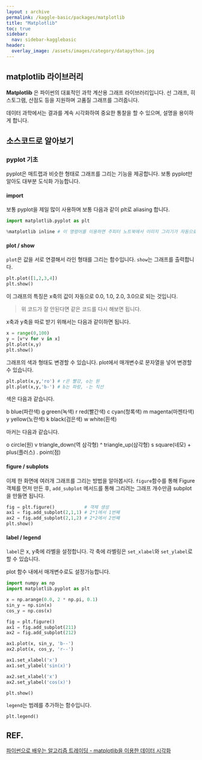 ```yaml
---
layout : archive
permalink: /kaggle-basic/packages/matplotlib
title: "Matplotlib"
toc: true
sidebar:
  nav: sidebar-kagglebasic
header:
  overlay_image: /assets/images/category/datapython.jpg
---
```


## matplotlib 라이브러리

**Matplotlib** 은 파이썬의 대표적인 과학 계산용 그래프 라이브러리입니다.
선 그래프, 히스토그램, 산점도 등을 지원하며 고품질 그래프를 그려줍니다.

데이터 과학에서는 결과를 계속 시각화하여 중요한 통찰을 할 수 있으며, 설명을 용이하게 합니다.

## 소스코드로 알아보기

### pyplot 기초

pyplot은 매트랩과 비슷한 형태로 그래프를 그리는 기능을 제공합니다. 보통 pyplot만 알아도 대부분 도식화 가능합니다.

#### import

보통 pyplot을 제일 많이 사용하며 보통 다음과 같이 plt로 aliasing 합니다.

``` python
import matplotlib.pyplot as plt

%matplotlib inline # 이 명령어를 이용하면 주피터 노트북에서 이미지 그리기가 자동으로 이루어집니다.
```

#### plot / show

`plot`은 값을 서로 연결해서 라인 형태를 그리는 함수입니다.
`show`는 그래프를 출력합니다.

``` python
plt.plot([1,2,3,4])
plt.show()
```

이 그래프의 특징은 x축의 값이 자동으로 0.0, 1.0, 2.0, 3.0으로 되는 것입니다.

> 위 코드가 잘 안된다면 같은 코드를 다시 해보면 됩니다.

x축과 y축을 따로 받기 위해서는 다음과 같이하면 됩니다.

``` python
x = range(0,100)
y = [v*v for v in x]
plt.plot(x,y)
plt.show()
```

그래프의 색과 형태도 변경할 수 있습니다.
plot에서 매개변수로 문자열을 넣어 변경할 수 있습니다.

``` python
plt.plot(x,y,'ro') # r은 빨강, o는 원
plt.plot(x,y,'b-') # b는 파랑, -는 직선
```
색은 다음과 같습니다.

b	blue(파란색)
g	green(녹색)
r	red(빨간색)
c	cyan(청록색)
m	magenta(마젠타색)
y	yellow(노란색)
k	black(검은색)
w	white(흰색)

마커는 다음과 같습니다.

o	circle(원)
v	triangle_down(역 삼각형)
^	triangle_up(삼각형)
s	square(네모)
\+	plus(플러스)
.	point(점)

#### figure / subplots

이제 한 화면에 여러개 그래프를 그리는 방법을 알아봅시다.
`figure`함수를 통해 Figure 객체를 먼저 만든 후, `add_subplot` 메서드를 통해 그리려는 그래프 개수만큼 subplot을 만들면 됩니다.

``` python
fig = plt.figure()           # 객체 생성
ax1 = fig.add_subplot(2,1,1) # 2*1에서 1번째
ax2 = fig.add_subplot(2,1,2) # 2*2에서 2번째
plt.show()
```

#### label / legend

`label`은 x, y축에 라벨을 설정합니다.
각 축에 라벨링은 `set_xlabel`와 `set_ylabel`로 할 수 있습니다.

plot 함수 내에서 매개변수로도 설정가능합니다.

``` python
import numpy as np
import matplotlib.pyplot as plt

x = np.arange(0.0, 2 * np.pi, 0.1)
sin_y = np.sin(x)
cos_y = np.cos(x)

fig = plt.figure()
ax1 = fig.add_subplot(211)
ax2 = fig.add_subplot(212)

ax1.plot(x, sin_y, 'b--')
ax2.plot(x, cos_y, 'r--')

ax1.set_xlabel('x')
ax1.set_ylabel('sin(x)')

ax2.set_xlabel('x')
ax2.set_ylabel('cos(x)')

plt.show()
```

`legend`는 범례를 추가하는 함수입니다.

``` python
plt.legend()
```

## REF.

[파이썬으로 배우는 알고리즘 트레이딩 - matplotlib을 이용한 데이터 시각화](https://wikidocs.net/2875)
